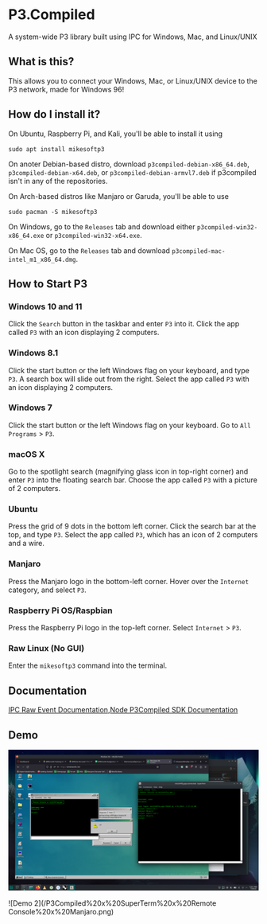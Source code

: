 # P3.Compiled
A system-wide P3 library built using IPC for Windows, Mac, and Linux/UNIX

## What is this?
This allows you to connect your Windows, Mac, or Linux/UNIX device to the P3 network, made for Windows 96!

## How do I install it?
On Ubuntu, Raspberry Pi, and Kali, you'll be able to install it using
```
sudo apt install mikesoftp3
```

On anoter Debian-based distro, download `p3compiled-debian-x86_64.deb`, `p3compiled-debian-x64.deb`, or `p3compiled-debian-armvl7.deb` if p3compiled isn't in any of the repositories.

On Arch-based distros like Manjaro or Garuda, you'll be able to use
```
sudo pacman -S mikesoftp3
```

On Windows, go to the `Releases` tab and download either `p3compiled-win32-x86_64.exe` or `p3compiled-win32-x64.exe`.

On Mac OS, go to the `Releases` tab and download `p3compiled-mac-intel_m1_x86_64.dmg`.

## How to Start P3

### Windows 10 and 11
Click the `Search` button in the taskbar and enter `P3` into it. Click the app called `P3` with an icon displaying 2 computers.

### Windows 8.1
Click the start button or the left Windows flag on your keyboard, and type `P3`. A search box will slide out from the right. Select the app called `P3` with an icon displaying 2 computers.

### Windows 7
Click the start button or the left Windows flag on your keyboard. Go to `All Programs` > `P3`.

### macOS X
Go to the spotlight search (magnifying glass icon in top-right corner) and enter `P3` into the floating search bar. Choose the app called `P3` with a picture of 2 computers.

### Ubuntu
Press the grid of 9 dots in the bottom left corner. Click the search bar at the top, and type `P3`. Select the app called `P3`, which has an icon of 2 computers and a wire.

### Manjaro
Press the Manjaro logo in the bottom-left corner. Hover over the `Internet` category, and select `P3`.

### Raspberry Pi OS/Raspbian
Press the Raspberry Pi logo in the top-left corner. Select `Internet` > `P3`.

### Raw Linux (No GUI)
Enter the `mikesoftp3` command into the terminal.

## Documentation
[IPC Raw Event Documentation](/docs/ipc/README.md),[Node P3Compiled SDK Documentation](/docs/node/README.md)

## Demo
![Demo 1](/what.png)

![Demo 2](/P3Compiled%20x%20SuperTerm%20x%20Remote Console%20x%20Manjaro.png)
